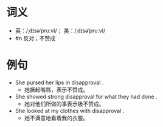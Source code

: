 # 词义
- 英：/ˌdɪsəˈpruːvl/； 美：/ˌdɪsəˈpruːvl/
- #n 反对；不赞成
# 例句
- She pursed her lips in disapproval .
	- 她撅起嘴唇，表示不赞成。
- She showed strong disapproval for what they had done .
	- 她对他们所做的事表示极不赞成。
- She looked at my clothes with disapproval .
	- 她不满意地看着我的衣服。
